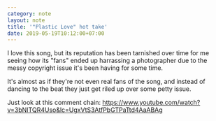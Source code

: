 ```yaml
---
category: note
layout: note
title: '"Plastic Love" hot take'
date: 2019-05-19T10:12:00+07:00
---
```


I love this song, but its reputation has been tarnished over time for me seeing how its "fans" ended up harrassing a photographer due to the messy copyright issue it's been having for some time.

It's almost as if they're not even real fans of the song, and instead of dancing to the beat they just get riled up over some petty issue.

Just look at this comment chain: https://www.youtube.com/watch?v=3bNITQR4Uso&lc=UgxVtS3AtfPbGTPaTtd4AaABAg
